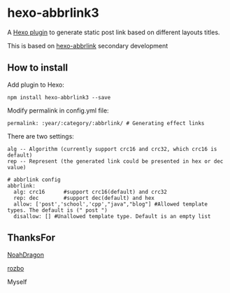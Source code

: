 # hexo-abbrlink3
A [Hexo plugin](https://hexo.io/plugins/) to generate static post link based on different layouts titles.



This is based on [hexo-abbrlink](https://github.com/rozbo/hexo-abbrlink) secondary development

## How to install

Add plugin to Hexo:

```
npm install hexo-abbrlink3 --save
```

Modify permalink in config.yml file:

```
permalink: :year/:category/:abbrlink/ # Generating effect links
```

There are two settings:

```
alg -- Algorithm (currently support crc16 and crc32, which crc16 is default)
rep -- Represent (the generated link could be presented in hex or dec value)
```

```
# abbrlink config
abbrlink:
  alg: crc16      #support crc16(default) and crc32
  rep: dec        #support dec(default) and hex
  allow: ['post','school','cpp',"java","blog"] #Allowed template types. The default is (" post ")
  disallow: [] #Unallowed template type. Default is an empty list
```

## ThanksFor

[NoahDragon](https://github.com/NoahDragon)

[rozbo](https://github.com/rozbo)

Myself
